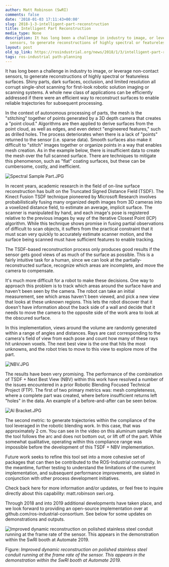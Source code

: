 ```yaml
---
author: Matt Robinson (SwRI)
comments: false
date: '2018-01-03 17:11:43+00:00'
slug: 2018-1-3-intelligent-part-reconstruction
title: Intelligent Part Reconstruction
media_type: None
description: It has long been a challenge in industry to image, or leverage non-contact
  sensors, to generate reconstructions of highly spectral or featureless ...
layout: post
old_sp_link: https://rosindustrial.org/news/2018/1/3/intelligent-part-reconstruction
tags: ros-industrial path-planning
---
```


It has long been a challenge in industry to image, or leverage non-contact sensors, to generate reconstructions of highly spectral or featureless surfaces. Shiny parts, dark surfaces, occlusion, and limited resolution all corrupt single-shot scanning for first-look robotic solution imaging or scanning systems. A whole new class of applications can be efficiently addressed if there were an efficient way to reconstruct surfaces to enable reliable trajectories for subsequent processing. 

In the context of autonomous processing of parts, the mesh is the "stitching" together of points generated by a 3D depth camera that creates a "point cloud." Algorithms are then applied to derive surfaces from the point cloud, as well as edges, and even detect "engineered features," such as drilled holes. The process deteriorates when there is a lack of "points" returned to the sensor (i.e. sparse data). Smooth surfaces also make it difficult to "stitch" images together or organize points in a way that enables mesh creation. As in the example below, there is insufficient data to create the mesh over the full scanned surface. There are techniques to mitigate this phenomenon, such as "flat" coating surfaces, but these can be cumbersome, costly, and inefficient.

![Spectral Sample Part.JPG](https://images.squarespace-cdn.com/content/v1/51df34b1e4b08840dcfd2841/1514998971707-8D40ZVUWQJ117X8H7ENF/Spectral+Sample+Part.JPG)

In recent years, academic research in the field of on-line surface reconstruction has built on the Truncated Signed Distance Field (TSDF). The Kinect Fusion TSDF technique pioneered by Microsoft Research involves probabilistically fusing many organized depth images from 3D cameras into a voxelized distance field, to estimate an average, implicit surface. The scanner is manipulated by hand, and each image's pose is registered relative to the previous images by way of the Iterative Closest Point (ICP) algorithm. While this technique shows promise in fusing partial observations of difficult to scan objects, it suffers from the practical constraint that it must scan very quickly to accurately estimate scanner motion, and the surface being scanned must have sufficient features to enable tracking.

The TSDF-based reconstruction process only produces good results if the sensor gets good views of as much of the surface as possible. This is a fairly intuitive task for a human, since we can look at the partially-reconstructed surface, recognize which areas are incomplete, and move the camera to compensate.

It's much more difficult for a robot to make these decisions. One way to approach this problem is to track which areas around the surface have and haven't been seen by the camera. The robot can take an initial measurement, see which areas haven't been viewed, and pick a new view that looks at these unknown regions. This lets the robot discover that it doesn't have information about the back side of a wall and decide that it needs to move the camera to the opposite side of the work area to look at the obscured surface.

In this implementation, views around the volume are randomly generated within a range of angles and distances. Rays are cast corresponding to the camera's field of view from each pose and count how many of these rays hit unknown voxels. The next best view is the one that hits the most unknowns, and the robot tries to move to this view to explore more of the part.

![NBV.JPG](https://images.squarespace-cdn.com/content/v1/51df34b1e4b08840dcfd2841/1514999152249-7WPHVQSLFQ7YV7EA17FK/NBV.JPG)

The results have been very promising. The performance of the combination of TSDF + Next Best View (NBV) within this work have resolved a number of the issues encountered in a prior Robotic Blending Focused Technical Project (FTP). The first of two primary metrics was: mesh completeness, where a complete part was created, where before insufficient returns left "holes" in the data. An example of a before-and-after can be seen below.

![Al Bracket.JPG](https://images.squarespace-cdn.com/content/v1/51df34b1e4b08840dcfd2841/1514999302901-6YYW5GJ7KSM8M308LJDF/Al+Bracket.JPG)

The second metric: to generate trajectories within the compliance of the tool leveraged in the robotic blending work. In this case, that was approximately 2 cm. You can see in the video on this aluminum sample that the tool follows the arc and does not bottom out, or lift off of the part. While somewhat qualitative, operating within this compliance range was impossible before the development of this TSDF + NBV implementation.

Future work seeks to refine this tool set into a more cohesive set of packages that can then be contributed to the ROS-Industrial community. In the meantime, further testing to understand the limitations of the current implementation, and subsequent performance improvements, are slated in conjunction with other process development initiatives.

Check back here for more information and/or updates, or feel free to inquire directly about this capability: matt.robinson <at> swri.org.

Through 2018 and into 2019 additional developments have taken place, and we look forward to providing an open-source implementation over at github.com/ros-industrial-consortium. See below for some updates on demonstrations and outputs.

![Improved dynamic reconstruction on polished stainless steel conduit running at the frame rate of the sensor. This appears in the demonstration within the SwRI booth at Automate 2019.](https://images.squarespace-cdn.com/content/v1/51df34b1e4b08840dcfd2841/1554493877093-R7JKOL52I5JUXT0B06XI/Reconstruction.jpg)

Figure: *Improved dynamic reconstruction on polished stainless steel conduit running at the frame rate of the sensor. This appears in the demonstration within the SwRI booth at Automate 2019.*


